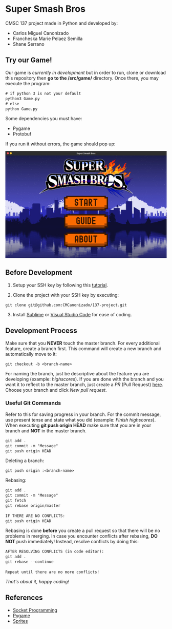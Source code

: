 # Super Smash Bros

CMSC 137 project made in Python and developed by:
* Carlos Miguel Canonizado
* Francheska Marie Pelaez Semilla
* Shane Serrano

## Try our Game!

Our game is *currently in development* but in order to run, clone or download this repository then **go to the /src/game/** directory. Once there, you may execute the program:

```
# if python 3 is not your default
python3 Game.py
# else
python Game.py
```

Some dependencies you must have:
* Pygame
* Protobuf

If you run it without errors, the game should pop up:

![alt text](intro.png "Super Smash Bros")

## Before Development

1. Setup your SSH key by following this [tutorial](https://help.github.com/articles/adding-a-new-ssh-key-to-your-github-account/).

2. Clone the project with your SSH key by executing:
```
git clone git@github.com:CMCanonizado/137-project.git
```

3. Install [Sublime](https://www.sublimetext.com/3) or [Visual Studio Code](https://code.visualstudio.com/download) for ease of coding.

## Development Process

Make sure that you **NEVER** touch the master branch. For every additional feature, create a branch first. This command will create a new branch and automatically move to it:
```
git checkout -b <branch-name>
```

For naming the branch, just be descriptive about the feature you are developing (example: *highscores*). If you are done with the branch and you want it to reflect to the master branch, just create a *PR* (Pull Request) [here](https://github.com/CMCanonizado/137-project). Choose your branch and click *New pull request*.

### Useful Git Commands

Refer to this for saving progress in your branch. For the commit message, use present tense and state what you did (example: *Finish highscores*). When executing **git push origin HEAD** make sure that you are in your branch and **NOT** in the master branch.
```
git add .
git commit -m "Message"
git push origin HEAD 
```

Deleting a branch:
```
git push origin :<branch-name>
```

Rebasing:
```
git add .
git commit -m "Message"
git fetch
git rebase origin/master

IF THERE ARE NO CONFLICTS:
git push origin HEAD
```

Rebasing is done **before** you create a pull request so that there will be no problems in merging. In case you encounter conflicts after rebasing, **DO NOT** push immediately! Instead, resolve conflicts by doing this:

```
AFTER RESOLVING CONFLICTS (in code editor):
git add .
git rebase --continue

Repeat until there are no more conflicts!
```

*That's about it, happy coding!*

## References

* [Socket Programming](https://realpython.com/python-sockets/)
* [Pygame](https://www.youtube.com/watch?v=i6xMBig-pP4&list=PLzMcBGfZo4-lp3jAExUCewBfMx3UZFkh5)
* [Sprites](https://www.spriters-resource.com/custom_edited/supersmashbroscustoms/?fbclid=IwAR0G88z4oHA2ZWQc-oSYQOJ7FSOXIfTfQX3JPYjGChVrdTTlS7wT8VZZrjA) 

